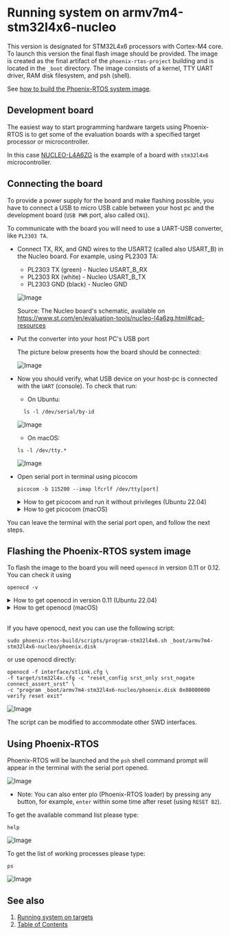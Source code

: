 # Running system on armv7m4-stm32l4x6-nucleo

This version is designated for STM32L4x6 processors with Cortex-M4 core. To launch this version the final flash image
should be provided. The image is created as the final artifact of the `phoenix-rtos-project` building and is located in
the `_boot` directory. The image consists of a kernel, TTY UART driver, RAM disk filesystem, and psh (shell).

See [how to build the Phoenix-RTOS system image](../building/README.md).

## Development board

The easiest way to start programming hardware targets using Phoenix-RTOS is to get some of the evaluation boards with a
specified target processor or microcontroller.

In this case [NUCLEO-L4A6ZG](https://www.st.com/en/evaluation-tools/nucleo-l4a6zg.html#overview) is the example of a
board with `stm32l4x6` microcontroller.

## Connecting the board

To provide a power supply for the board and make flashing possible, you have to connect a USB to micro USB cable between
your host pc and the development board (`USB PWR` port, also called `CN1`).

To communicate with the board you will need to use a UART-USB converter, like `PL2303 TA`.

- Connect TX, RX, and GND wires to the USART2 (called also USART_B) in the Nucleo board.
  For example, using PL2303 TA:
  - PL2303 TX (green) - Nucleo USART_B_RX
  - PL2303 RX (white) - Nucleo USART_B_TX
  - PL2303 GND (black) - Nucleo GND

  ![Image](_images/nucleo-pinout.png)

  Source: The Nucleo board's schematic, available on
  <https://www.st.com/en/evaluation-tools/nucleo-l4a6zg.html#cad-resources>

- Put the converter into your host PC's USB port

  The picture below presents how the board should be connected:

  ![Image](_images/stm32l4x6-connections.png)

- Now you should verify, what USB device on your host-pc is connected with the `UART` (console). To check that run:

  - On Ubuntu:

  ```text
    ls -l /dev/serial/by-id
  ```

  ![Image](_images/stm32l4x6-ls.png)

  - On macOS:

  ```text
  ls -l /dev/tty.*
  ```

  ![Image](_images/stm32l4x6-ls-macos.png)

- Open serial port in terminal using picocom

  ```text
  picocom -b 115200 --imap lfcrlf /dev/tty[port]
  ```

  <details>
  <summary>How to get picocom and run it without privileges (Ubuntu 22.04)</summary>

  ```text
  sudo apt-get update && \
  sudo apt-get install picocom
  ```

  To use picocom without sudo privileges run this command and then restart:

  ```text
  sudo usermod -a -G tty <yourname>
  ```

  </details>

  <details>
  <summary>How to get picocom (macOS)</summary>

  ```text
  brew update &&\
  brew install picocom
  ```

  </details>

You can leave the terminal with the serial port open, and follow the next steps.

## Flashing the Phoenix-RTOS system image

To flash the image to the board you will need `openocd` in version 0.11 or 0.12. You can check it using

```text
openocd -v
```

  <details>
  <summary>How to get openocd in version 0.11 (Ubuntu 22.04)</summary>

To install from the default repositoriy:

- use `apt-get`

  ```text
  sudo apt-get install openocd
  ```

- check if the version is correct

  ```text
  openocd -v
  ```

To install manually:

- download `openocd-0.11.0-rc2` from [here](https://launchpad.net/ubuntu/+source/openocd)
- enter the downloaded directory

  ```text
  cd openocd-0.11.0-rc2
  ```

- install openocd

  ```text
  sudo apt-get install libusb-1.0 && ./configure --enable-stlink && make && sudo make install
  ```

- check if the version is correct

  ```text
  openocd -v
  ```

  ![Image](_images/openocd-version.png)

  </details>

  <details>
  <summary>How to get openocd (macOS) </summary>

  - install openocd

    ```text
    brew update &&\
    brew install open-ocd
    ```

  - check if the version is correct

    ```text
    openocd -v
    ```

  </details>
  </br>

If you have openocd, next you can use the following script:

```text
sudo phoenix-rtos-build/scripts/program-stm32l4x6.sh _boot/armv7m4-stm32l4x6-nucleo/phoenix.disk
```

or use openocd directly:

```text
openocd -f interface/stlink.cfg \
-f target/stm32l4x.cfg -c "reset_config srst_only srst_nogate connect_assert_srst" \
-c "program _boot/armv7m4-stm32l4x6-nucleo/phoenix.disk 0x08000000 verify reset exit"
```

![Image](_images/stm32l4x6-openocd.png)

The script can be modified to accommodate other SWD interfaces.

## Using Phoenix-RTOS

Phoenix-RTOS will be launched and the `psh` shell command prompt will appear in the terminal with the serial port
opened.

![Image](_images/stm32l4x6-start.png)

- Note: You can also enter plo (Phoenix-RTOS loader) by pressing any button, for example, `enter` within some time after
reset (using `RESET B2`).

To get the available command list please type:

```text
help
```

![Image](_images/stm32l4x6-help.png)

To get the list of working processes please type:

```text
ps
```

![Image](_images/stm32l4x6-ps.png)

## See also

1. [Running system on targets](README.md)
2. [Table of Contents](../README.md)
